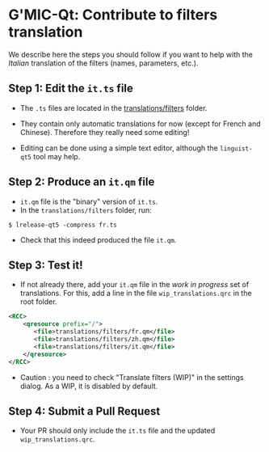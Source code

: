 # G'MIC-Qt: Contribute to filters translation

We describe here the steps you should follow
if you want to help with the *Italian* translation of the filters
(names, parameters, etc.).

## Step 1: Edit the `it.ts` file

* The `.ts` files are located in the
[translations/filters](https://github.com/c-koi/gmic-qt/tree/master/translations/filters)
folder.

* They contain only automatic translations for now (except for French and Chinese).
Therefore they really need some editing!

* Editing can be done using a simple text editor, although the
`linguist-qt5` tool may help.
 
## Step 2: Produce an `it.qm` file
* `it.qm` file is the "binary" version of `it.ts`.
* In the `translations/filters` folder, run:

```shell
$ lrelease-qt5 -compress fr.ts
```

* Check that this indeed produced the file `it.qm`.

## Step 3: Test it!
* If not already there, add your `it.qm` file in the *work in progress* set of translations.
 For this, add a line in the file `wip_translations.qrc` in the root folder.

```xml
<RCC>
    <qresource prefix="/">
       <file>translations/filters/fr.qm</file>
       <file>translations/filters/zh.qm</file>
       <file>translations/filters/it.qm</file>
    </qresource>
</RCC>
```
* Caution : you need to check "Translate filters (WIP)" in the settings dialog.
As a WIP, it is disabled by default.

## Step 4: Submit a Pull Request
* Your PR should only include the `it.ts` file and the updated
 `wip_translations.qrc`.
